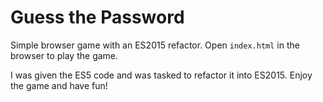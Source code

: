 # Guess the Password

Simple browser game with an ES2015 refactor. Open `index.html` in the browser to play the game. 

I was given the ES5 code and was tasked to refactor it into ES2015. Enjoy the game and have fun!
